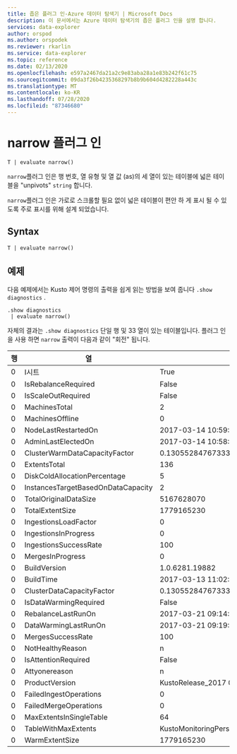 ```yaml
---
title: 좁은 플러그 인-Azure 데이터 탐색기 | Microsoft Docs
description: 이 문서에서는 Azure 데이터 탐색기의 좁은 플러그 인을 설명 합니다.
services: data-explorer
author: orspod
ms.author: orspodek
ms.reviewer: rkarlin
ms.service: data-explorer
ms.topic: reference
ms.date: 02/13/2020
ms.openlocfilehash: e597a2467da21a2c9e83aba28a1e83b242f61c75
ms.sourcegitcommit: 09da3f26b4235368297b8b9b604d4282228a443c
ms.translationtype: MT
ms.contentlocale: ko-KR
ms.lasthandoff: 07/28/2020
ms.locfileid: "87346680"
---
```

# <a name="narrow-plugin"></a>narrow 플러그 인

```kusto
T | evaluate narrow()
```

`narrow`플러그 인은 행 번호, 열 유형 및 열 값 (as)의 세 열이 있는 테이블에 넓은 테이블을 "unpivots" `string` 합니다.

`narrow`플러그 인은 가로로 스크롤할 필요 없이 넓은 테이블이 편안 하 게 표시 될 수 있도록 주로 표시를 위해 설계 되었습니다.

## <a name="syntax"></a>Syntax

`T | evaluate narrow()`

## <a name="examples"></a>예제

다음 예제에서는 Kusto 제어 명령의 출력을 쉽게 읽는 방법을 보여 줍니다 `.show diagnostics` .

```kusto
.show diagnostics
 | evaluate narrow()
```

자체의 결과는 `.show diagnostics` 단일 행 및 33 열이 있는 테이블입니다. 플러그 인을 사용 하면 `narrow` 출력이 다음과 같이 "회전" 됩니다.

행  | 열                              | 값
-----|-------------------------------------|-----------------------------
0    | I시트                           | True
0    | IsRebalanceRequired                 | False
0    | IsScaleOutRequired                  | False
0    | MachinesTotal                       | 2
0    | MachinesOffline                     | 0
0    | NodeLastRestartedOn                 | 2017-03-14 10:59:18.9263023
0    | AdminLastElectedOn                  | 2017-03-14 10:58:41.6741934
0    | ClusterWarmDataCapacityFactor       | 0.130552847673333
0    | ExtentsTotal                        | 136
0    | DiskColdAllocationPercentage        | 5
0    | InstancesTargetBasedOnDataCapacity  | 2
0    | TotalOriginalDataSize               | 5167628070
0    | TotalExtentSize                     | 1779165230
0    | IngestionsLoadFactor                | 0
0    | IngestionsInProgress                | 0
0    | IngestionsSuccessRate               | 100
0    | MergesInProgress                    | 0
0    | BuildVersion                        | 1.0.6281.19882
0    | BuildTime                           | 2017-03-13 11:02:44.0000000
0    | ClusterDataCapacityFactor           | 0.130552847673333
0    | IsDataWarmingRequired               | False
0    | RebalanceLastRunOn                  | 2017-03-21 09:14:53.8523455
0    | DataWarmingLastRunOn                | 2017-03-21 09:19:54.1438800
0    | MergesSuccessRate                   | 100
0    | NotHealthyReason                    | n
0    | IsAttentionRequired                 | False
0    | Attyonereason             | n
0    | ProductVersion                      | KustoRelease_2017 03.13.2
0    | FailedIngestOperations              | 0
0    | FailedMergeOperations               | 0
0    | MaxExtentsInSingleTable             | 64
0    | TableWithMaxExtents                 | KustoMonitoringPersistentDatabase.KustoMonitoringTable
0    | WarmExtentSize                      | 1779165230